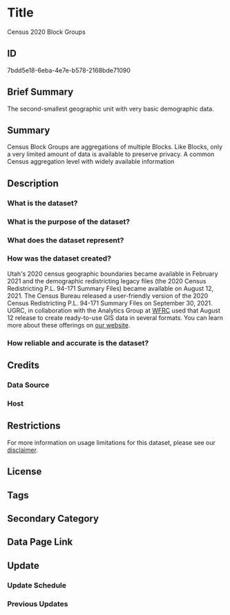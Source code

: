 # Title

Census 2020 Block Groups

## ID

7bdd5e18-6eba-4e7e-b578-2168bde71090

## Brief Summary

The second-smallest geographic unit with very basic demographic data.

## Summary

Census Block Groups are aggregations of multiple Blocks. Like Blocks, only a very limited amount of data is available to preserve privacy. A common Census aggregation level with widely available information

## Description

### What is the dataset?

### What is the purpose of the dataset?

### What does the dataset represent?

### How was the dataset created?

Utah's 2020 census geographic boundaries became available in February 2021 and the demographic redistricting legacy files (the 2020 Census Redistricting P.L. 94-171 Summary Files) became available on August 12, 2021. The Census Bureau released a user-friendly version of the 2020 Census Redistricting P.L. 94-171 Summary Files on September 30, 2021. UGRC, in collaboration with the Analytics Group at [WFRC](https://wfrc.org/) used that August 12 release to create ready-to-use GIS data in several formats. You can learn more about these offerings on [our website](https://gis.utah.gov/blog/2021-08-31-census-2020-redistricting-data/).

### How reliable and accurate is the dataset?

## Credits

### Data Source

### Host

## Restrictions

For more information on usage limitations for this dataset, please see our [disclaimer](https://gis.utah.gov/documentation/policy/license/#disclaimer).

## License

## Tags

## Secondary Category

## Data Page Link

## Update

### Update Schedule

### Previous Updates
